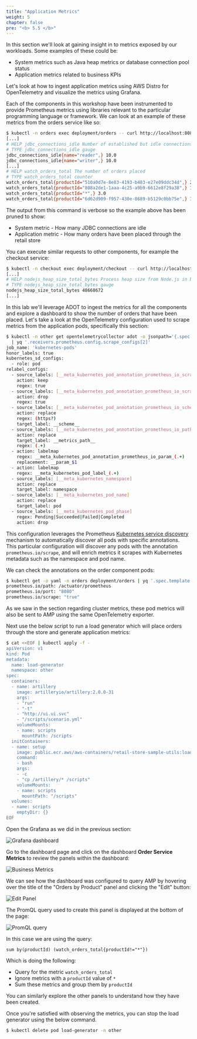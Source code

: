```yaml
---
title: "Application Metrics"
weight: 5
chapter: false
pre: "<b> 5.5 </b>"
---
```


In this section we'll look at gaining insight in to metrics exposed by our workloads. Some examples of these could be:

- System metrics such as Java heap metrics or database connection pool status
- Application metrics related to business KPIs

Let's look at how to ingest application metrics using AWS Distro for OpenTelemetry and visualize the metrics using Grafana.

Each of the components in this workshop have been instrumented to provide Prometheus metrics using libraries relevant to the particular programming language or framework. We can look at an example of these metrics from the orders service like so:

```bash
$ kubectl -n orders exec deployment/orders -- curl http://localhost:8080/actuator/prometheus
[...]
# HELP jdbc_connections_idle Number of established but idle connections.
# TYPE jdbc_connections_idle gauge
jdbc_connections_idle{name="reader",} 10.0
jdbc_connections_idle{name="writer",} 10.0
[...]
# HELP watch_orders_total The number of orders placed
# TYPE watch_orders_total counter
watch_orders_total{productId="510a0d7e-8e83-4193-b483-e27e09ddc34d",} 2.0
watch_orders_total{productId="808a2de1-1aaa-4c25-a9b9-6612e8f29a38",} 1.0
watch_orders_total{productId="*",} 3.0
watch_orders_total{productId="6d62d909-f957-430e-8689-b5129c0bb75e",} 1.0
```

The output from this command is verbose so the example above has been pruned to show:

- System metric - How many JDBC connections are idle
- Application metric - How many orders have been placed through the retail store

You can execute similar requests to other components, for example the checkout service:

```bash
$ kubectl -n checkout exec deployment/checkout -- curl http://localhost:8080/metrics
[...]
# HELP nodejs_heap_size_total_bytes Process heap size from Node.js in bytes.
# TYPE nodejs_heap_size_total_bytes gauge
nodejs_heap_size_total_bytes 48668672
[...]
```

In this lab we'll leverage ADOT to ingest the metrics for all the components and explore a dashboard to show the number of orders that have been placed. Let's take a look at the OpenTelemetry configuration used to scrape metrics from the application pods, specifically this section:

```bash
$ kubectl -n other get opentelemetrycollector adot -o jsonpath='{.spec.config}' \
  | yq '.receivers.prometheus.config.scrape_configs[2]'
job_name: 'kubernetes-pods'
honor_labels: true
kubernetes_sd_configs:
  - role: pod
relabel_configs:
  - source_labels: [__meta_kubernetes_pod_annotation_prometheus_io_scrape]
    action: keep
    regex: true
  - source_labels: [__meta_kubernetes_pod_annotation_prometheus_io_scrape_slow]
    action: drop
    regex: true
  - source_labels: [__meta_kubernetes_pod_annotation_prometheus_io_scheme]
    action: replace
    regex: (https?)
    target_label: __scheme__
  - source_labels: [__meta_kubernetes_pod_annotation_prometheus_io_path]
    action: replace
    target_label: __metrics_path__
    regex: (.+)
  - action: labelmap
    regex: __meta_kubernetes_pod_annotation_prometheus_io_param_(.+)
    replacement: __param_$1
  - action: labelmap
    regex: __meta_kubernetes_pod_label_(.+)
  - source_labels: [__meta_kubernetes_namespace]
    action: replace
    target_label: namespace
  - source_labels: [__meta_kubernetes_pod_name]
    action: replace
    target_label: pod
  - source_labels: [__meta_kubernetes_pod_phase]
    regex: Pending|Succeeded|Failed|Completed
    action: drop
```

This configuration leverages the Prometheus [Kubernetes service discovery](https://prometheus.io/docs/prometheus/latest/configuration/configuration/#kubernetes_sd_config) mechanism to automatically discover all pods with specific annotations. This particular configuration will discover any pods with the annotation `prometheus.io/scrape`, and will enrich metrics it scrapes with Kubernetes metadata such as the namespace and pod name.

We can check the annotations on the order component pods:

```bash
$ kubectl get -o yaml -n orders deployment/orders | yq '.spec.template.metadata.annotations'
prometheus.io/path: /actuator/prometheus
prometheus.io/port: "8080"
prometheus.io/scrape: "true"
```

As we saw in the section regarding cluster metrics, these pod metrics will also be sent to AMP using the same OpenTelemetry exporter.

Next use the below script to run a load generator which will place orders through the store and generate application metrics:

```bash test=false
$ cat <<EOF | kubectl apply -f -
apiVersion: v1
kind: Pod
metadata:
  name: load-generator
  namespace: other
spec:
  containers:
  - name: artillery
    image: artilleryio/artillery:2.0.0-31
    args:
    - "run"
    - "-t"
    - "http://ui.ui.svc"
    - "/scripts/scenario.yml"
    volumeMounts:
    - name: scripts
      mountPath: /scripts
  initContainers:
  - name: setup
    image: public.ecr.aws/aws-containers/retail-store-sample-utils:load-gen.0.4.0
    command:
    - bash
    args:
    - -c
    - "cp /artillery/* /scripts"
    volumeMounts:
    - name: scripts
      mountPath: "/scripts"
  volumes:
  - name: scripts
    emptyDir: {}
EOF
```

Open the Grafana as we did in the previous section:

![Grafana dashboard](../../../images/0007/0007.png?featherlight=false&width=90pc)

Go to the dashboard page and click on the dashboard **Order Service Metrics** to review the panels within the dashboard:

![Business Metrics](../../../images/0007/0008.png?featherlight=false&width=90pc)

We can see how the dashboard was configured to query AMP by hovering over the title of the "Orders by Product" panel and clicking the "Edit" button:

![Edit Panel](../../../images/0007/0009.png?featherlight=false&width=90pc)

The PromQL query used to create this panel is displayed at the bottom of the page:

![PromQL query](../../../images/0007/00010.png?featherlight=false&width=90pc)

In this case we are using the query:

```text
sum by(productId) (watch_orders_total{productId!="*"})
```

Which is doing the following:

- Query for the metric `watch_orders_total`
- Ignore metrics with a `productId` value of `*`
- Sum these metrics and group them by `productId`

You can similarly explore the other panels to understand how they have been created.

Once you're satisfied with observing the metrics, you can stop the load generator using the below command.

```bash timeout=180 test=false
$ kubectl delete pod load-generator -n other
```